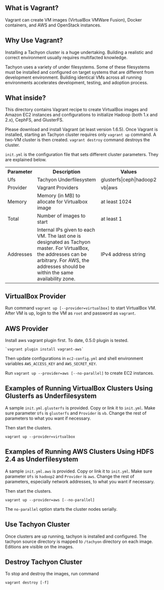 ## What is Vagrant?

Vagrant can create VM images (VirtualBox VMWare Fusion), Docker containers, and AWS and OpenStack instances. 

## Why Use Vagrant?

Installing a Tachyon cluster is a huge undertaking. Building a realistic and correct environment usually requires multifacted knowledge. 

Tachyon uses a variety of under filesystems. Some of these filesystems must be installed and configured on target systems that are different from development environment. Building identical VMs across all running environments accelerates development, testing, and adoption process.

## What inside?

This directory contains Vagrant recipe to create VirtualBox images and Amazon EC2 instances and configurations to initialize Hadoop (both 1.x and 2.x), CephFS, and GlusterFS.

Please download and install Vagrant (at least version 1.6.5). Once Vagrant is installed, starting an Tachyon cluster requires only `vagrant up` command. A two-VM cluster is then created. `vagrant destroy` command destroys the cluster.

`init.yml` is the configuration file that sets different cluster parameters. They are explained below.  

<table class="table">
<tr>
    <th>Parameter</th><th>Description</th><th>Values</th>
</tr>
<tr>
    <td>Ufs</td><td>Tachyon Underfilesystem</td><td>glusterfs|ceph|hadoop2</td>
</tr>
<tr>
    <td>Provider</td><td>Vagrant Providers</td><td>vb|aws</td>
</tr>
<tr>
    <td>Memory</td><td>Memory (in MB) to allocate for Virtualbox image</td><td>at least 1024</td>
</tr>
<tr>
    <td>Total</td><td>Number of images to start</td><td>at least 1</td>
</tr>
<tr>
    <td>Addresses</td><td>Internal IPs given to each VM. The last one is designated as Tachyon master.
For VirtualBox, the addresses can be arbitrary.
For AWS, the addresses should be within the same availability zone.
</td><td>IPv4 address string</td>
</tr>
</table>

## VirtualBox Provider

Run command `vagrant up [--provider=virtualbox]` to start VirtualBox VM. After VM is up, login to the VM as `root` and password as `vagrant`.

## AWS Provider

Install aws vagrant plugin first. To date, 0.5.0 plugin is tested.

    `vagrant plugin install vagrant-aws`

Then update configurations in `ec2-config.yml` and shell environment variables `AWS_ACCESS_KEY` and `AWS_SECRET_KEY`.

Run `vagrant up --provider=aws [--no-parallel]` to create EC2 instances.

## Examples of Running VirtualBox Clusters Using Glusterfs as Underfilesystem

A sample `init.yml.glusterfs` is provided. Copy or link it to `init.yml`. Make sure parameter `Ufs` is `glusterfs` and `Provider` is `vb`. Change the rest of parameters to what you want if necessary. 

Then start the clusters.

    vagrant up --provider=virtualbox

## Examples of Running AWS Clusters Using HDFS 2.4 as Underfilesystem

A sample `init.yml.aws` is provided. Copy or link it to `init.yml`. Make sure parameter `Ufs` is `hadoop2` and `Provider` is `aws`. Change the rest of parameters, especially network addresses, to what you want if necessary. 

Then start the clusters.

    vagrant up --provider=aws [--no-parallel]

The `no-parallel` option starts the cluster nodes serially. 

## Use Tachyon Cluster

Once clusters are up running, tachyon is installed and configured. The tachyon source directory is mapped to `/tachyon` directory on each image. Editions are visible on the images. 

## Destroy Tachyon Cluster

To stop and destroy the images, run command

    vagrant destroy [-f]